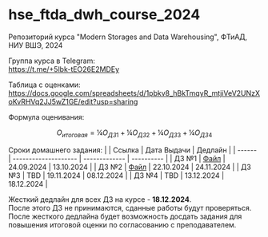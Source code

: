 # hse_ftda_dwh_course_2024
Репозиторий курса "Modern Storages and Data Warehousing", ФТиАД, НИУ ВШЭ, 2024

Группа курса в Telegram:<br>
https://t.me/+5lbk-tEO26E2MDEy

Таблица с оценками:<br>
https://docs.google.com/spreadsheets/d/1pbkv8_hBkTmqyR_mtjiVeV2UNzXoKvRHVq2JJ5wZ1GE/edit?usp=sharing

Формула оценивания:
```math
O_{итоговая} = ¼ O_{ДЗ 1} + ¼ O_{ДЗ 2} + ¼ O_{ДЗ 3} + ¼ O_{ДЗ 4}
```

Сроки домашнего задания:
|        | Ссылка               | Дата Выдачи   | Дедлайн    |
| ------ | -------------------- | ------------- | ---------- |
| ДЗ №1  | [Файл](hw01/hw1.pdf) | 24.09.2024    | 13.10.2024 |
| ДЗ №2  | [Файл](hw02/hw2.pdf) | 22.10.2024    | 24.11.2024 |
| ДЗ №3  | TBD                  | 19.11.2024    | 08.12.2024 |
| ДЗ №4  | TBD                  | 13.12.2024    | 18.12.2024 |

Жесткий дедлайн для всех ДЗ на курсе - **18.12.2024**.<br>
После этого ДЗ не принимаются, сданные работы будут проверяться.<br>
После жесткого дедлайна будет возможность досдать задания для повышения итоговой оценки по согласованию с преподавателем.
